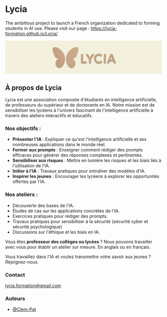 # Lycia

The ambitious project to launch a French organization dedicated to forming students in AI use.
Please visit our page : https://lycia-formation.github.io/Lycia/

<picture>
  <source srcset="./Resources/Lycia_dark_cover.png" media="(prefers-color-scheme: dark)">
  <source srcset="./Resources/Lycia_beige_cover.png" media="(prefers-color-scheme: light)">
  <img src="./Resources/Lycia_beige_cover.png" alt="Lycia cover">
</picture>

## À propos de Lycia

Lycia est une association composée d'étudiants en intelligence artificielle, de professeurs du supérieur et de doctorants en IA. Notre mission est de sensibiliser les lycéens à l'univers fascinant de l'intelligence artificielle à travers des ateliers interactifs et éducatifs.

### Nos objectifs :
- **Présenter l'IA** : Expliquer ce qu'est l'intelligence artificielle et ses nombreuses applications dans le monde réel.
- **Former aux prompts** : Enseigner comment rédiger des prompts efficaces pour générer des réponses complexes et pertinentes.
- **Sensibiliser aux risques** : Mettre en lumière les risques et les biais liés à l'utilisation de l'IA.
- **Initier à l'IA** : Travaux pratiques pour entraîner des modèles d'IA.
- **Inspirer les jeunes** : Encourager les lycéens à explorer les opportunités offertes par l'IA.

### Nos ateliers :
- Découverte des bases de l'IA.
- Études de cas sur les applications concrètes de l'IA.
- Exercices pratiques pour rédiger des prompts.
- Travaux pratiques pour sensibiliser à la sécurité (sécurité cyber et sécurité psychologique)
- Discussions sur l'éthique et les biais en IA.

Vous êtes **professeur des collèges ou lycées** ? Nous pouvons travailler avec vous pour établir un atelier sur mesure. En anglais ou en français.

Vous travaillez dans l'IA et voulez transmettre votre savoir aux jeunes ? Rejoignez-nous. 

### Contact

lycia.formation@gmail.com 


### Auteurs

- [@Clem-Pat](https://www.github.com/Clem-Pat)

